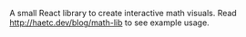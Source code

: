 A small React library to create interactive math visuals. 
Read http://haetc.dev/blog/math-lib to see example usage.
